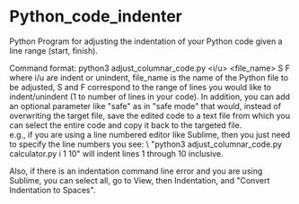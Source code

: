 # Python_code_indenter
Python Program for adjusting the indentation of your Python code given a line range (start, finish).

Command format: python3 adjust_columnar_code.py <i/u> <file_name> S F <optional>
where i/u are indent or unindent, file_name is the name of the Python file to be adjusted, 
S and F correspond to the range of lines you would like to indent/unindent (1 to number of lines in your code).
In addition, you can add an optional parameter like "safe" as in "safe mode" that would, instead of overwriting the target file,
save the edited code to a text file from which you can select the entire code and copy it back to the targeted file. \
e.g., if you are using a line numbered editor like Sublime, then you just need to specify
the line numbers you see: \ "python3 adjust_columnar_code.py calculator.py i 1 10" will indent lines 1 through 10 inclusive.

Also, if there is an indentation command line error and you are using Sublime, you can select all, go to View, then Indentation,
and "Convert Indentation to Spaces".
